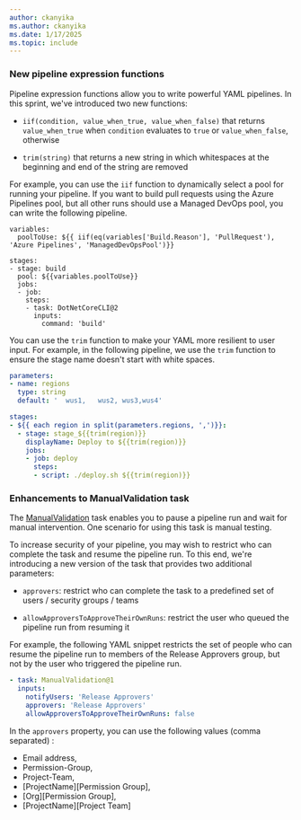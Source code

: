 ```yaml
---
author: ckanyika
ms.author: ckanyika
ms.date: 1/17/2025
ms.topic: include
---
```


### New pipeline expression functions

Pipeline expression functions allow you to write powerful YAML pipelines. In this sprint, we've introduced two new functions:

* `iif(condition, value_when_true, value_when_false)` that returns `value_when_true` when `condition` evaluates to `true` or `value_when_false`, otherwise

* `trim(string)` that returns a new string in which whitespaces at the beginning and end of the string are removed

For example, you can use the `iif` function to dynamically select a pool for running your pipeline. If you want to build pull requests using the Azure Pipelines pool, but all other runs should use a Managed DevOps pool, you can write the following pipeline.
```
variables:
  poolToUse: ${{ iif(eq(variables['Build.Reason'], 'PullRequest'), 'Azure Pipelines', 'ManagedDevOpsPool')}}

stages:
- stage: build
  pool: ${{variables.poolToUse}}
  jobs:
  - job:
    steps:
    - task: DotNetCoreCLI@2
      inputs:
        command: 'build'
```

You can use the `trim` function to make your YAML more resilient to user input. For example, in the following pipeline, we use the `trim` function to ensure the stage name doesn't start with white spaces.
```yaml
parameters:
- name: regions
  type: string
  default: '  wus1,   wus2, wus3,wus4'

stages:
- ${{ each region in split(parameters.regions, ',')}}:
  - stage: stage_${{trim(region)}}
    displayName: Deploy to ${{trim(region)}}
    jobs:
    - job: deploy
      steps:
      - script: ./deploy.sh ${{trim(region)}}
```

### Enhancements to ManualValidation task

The [ManualValidation](/azure/devops/pipelines/tasks/reference/manual-validation-v1) task enables you to pause a pipeline run and wait for manual intervention. One scenario for using this task is manual testing.

To increase security of your pipeline, you may wish to restrict who can complete the task and resume the pipeline run. To this end, we're introducing a new version of the task that provides two additional parameters:

* `approvers`: restrict who can complete the task to a predefined set of users / security groups / teams

* `allowApproversToApproveTheirOwnRuns`: restrict the user who queued the pipeline run from resuming it

For example, the following YAML snippet restricts the set of people who can resume the pipeline run to members of the Release Approvers group, but not by the user who triggered the pipeline run.

```yaml
- task: ManualValidation@1
  inputs:
    notifyUsers: 'Release Approvers'
    approvers: 'Release Approvers'
    allowApproversToApproveTheirOwnRuns: false
```

In the `approvers` property, you can use the following values (comma separated) :
* Email address,
* Permission-Group,
* Project-Team,
* [ProjectName]\[Permission Group],
* [Org]\[Permission Group],
* [ProjectName]\[Project Team]
